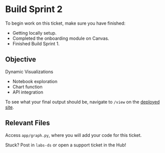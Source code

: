 # Build Sprint 2

To begin work on this ticket, make sure you have finished:
- Getting locally setup.
- Completed the onboarding module on Canvas.
- Finished Build Sprint 1.

## Objective

Dynamic Visualizations
- Notebook exploration
- Chart function
- API integration

To see what your final output should be, navigate to `/view` on the [deployed site](https://bandersnatch.herokuapp.com/).

## Relevant Files

Access `app/graph.py`, where you will add your code for this ticket. 

Stuck? Post in `labs-ds` or open a support ticket in the Hub!
